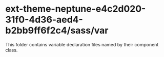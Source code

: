 # ext-theme-neptune-e4c2d020-31f0-4d36-aed4-b2bb9ff6f2c4/sass/var

This folder contains variable declaration files named by their component class.
